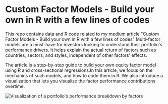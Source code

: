 # Custom Factor Models - Build your own in R with a few lines of codes
This repo contains data and R code related to my medium article "Custom Factor Models - Build your own in R with a few lines of codes"
Multi-factor models are a must-have for investors looking to understand their portfolio's performance drivers. It helps explain the actual return of factors such as countries, sectors, and styles, independent of other factors' effects.

The article is a step-by-step guide to build your own equity factor model using R and cross-sectional regressions.In this article, we focus on the mechanics of such models, and how to code them in R. We also introduce a visualization that lets you visualize the factor performance contributions overtime.

![Visualization of a portfolio's performance breakdown by factors](https://github.com/charlesmalafosse/custom-factor-model/blob/main/value-portfolio.PNG?raw=true)


